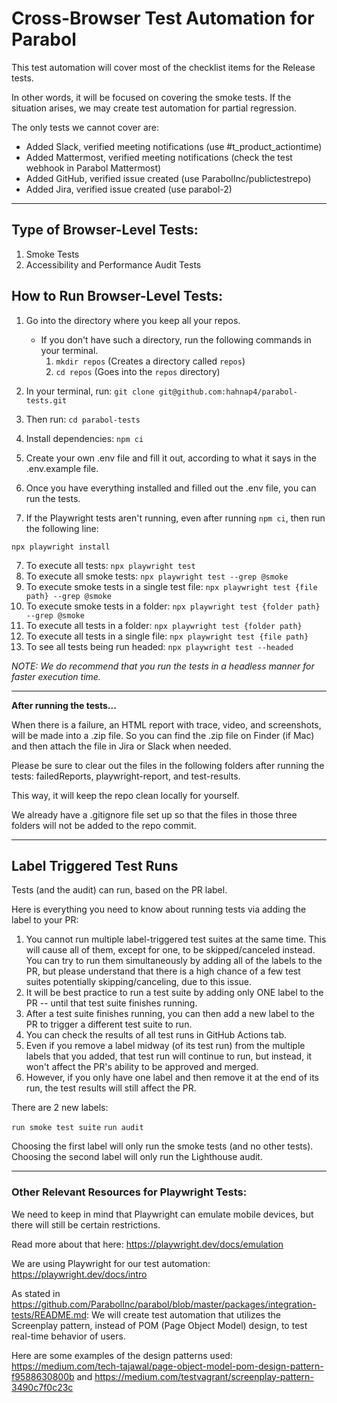 # Cross-Browser Test Automation for Parabol

This test automation will cover most of the checklist items for the Release tests. 

In other words, it will be focused on covering the smoke tests. If the situation arises, we may create test automation for partial regression.

The only tests we cannot cover are:

 - Added Slack, verified meeting notifications (use #t_product_actiontime)
 - Added Mattermost, verified meeting notifications (check the test webhook in Parabol Mattermost)
 - Added GitHub, verified issue created (use ParabolInc/publictestrepo)
 - Added Jira, verified issue created (use parabol-2)

---
## Type of Browser-Level Tests:

1. Smoke Tests
3. Accessibility and Performance Audit Tests

## How to Run Browser-Level Tests:

1. Go into the directory where you keep all your repos.
    - If you don't have such a directory, run the following commands in your terminal.
        1. `mkdir repos` (Creates a directory called `repos`)
        2. `cd repos` (Goes into the `repos` directory)
2. In your terminal, run: `git clone git@github.com:hahnap4/parabol-tests.git`
3. Then run: `cd parabol-tests`
4. Install dependencies: `npm ci`
5. Create your own .env file and fill it out, according to what it says in the .env.example file.
5. Once you have everything installed and filled out the .env file, you can run the tests.

6. If the Playwright tests aren't running, even after running `npm ci`, then run the following line:

`npx playwright install`

7. To execute all tests: `npx playwright test`
8. To execute all smoke tests: `npx playwright test --grep @smoke `
9. To execute smoke tests in a single test file: `npx playwright test {file path} --grep @smoke`
10. To execute smoke tests in a folder: `npx playwright test {folder path} --grep @smoke`
11. To execute all tests in a folder: `npx playwright test {folder path}`
12. To execute all tests in a single file: `npx playwright test {file path}`
13. To see all tests being run headed: `npx playwright test --headed`

_NOTE: We do recommend that you run the tests in a headless manner for faster execution time._

---
**After running the tests...**

When there is a failure, an HTML report with trace, video, and screenshots, will be made into a .zip file. So you can find the .zip file on Finder (if Mac) and then attach the file in Jira or Slack when needed.

Please be sure to clear out the files in the following folders after running the tests: failedReports, playwright-report, and test-results.

This way, it will keep the repo clean locally for yourself. 

We already have a .gitignore file set up so that the files in those three folders will not be added to the repo commit.

---
## Label Triggered Test Runs

Tests (and the audit) can run, based on the PR label.

Here is everything you need to know about running tests via adding the label to your PR:

1. You cannot run multiple label-triggered test suites at the same time. This will cause all of them, except for one, to be skipped/canceled instead. You can try to run them simultaneously by adding all of the labels to the PR, but please understand that there is a high chance of a few test suites potentially skipping/canceling, due to this issue.
2. It will be best practice to run a test suite by adding only ONE label to the PR -- until that test suite finishes running.
3. After a test suite finishes running, you can then add a new label to the PR to trigger a different test suite to run.
4. You can check the results of all test runs in GitHub Actions tab.
5. Even if you remove a label midway (of its test run) from the multiple labels that you added, that test run will continue to run, but instead, it won't affect the PR's ability to be approved and merged.
6. However, if you only have one label and then remove it at the end of its run, the test results will still affect the PR.

There are 2 new labels:

`run smoke test suite`
`run audit`

Choosing the first label will only run the smoke tests (and no other tests). Choosing the second label will only run the Lighthouse audit.

---

### Other Relevant Resources for Playwright Tests:

We need to keep in mind that Playwright can emulate mobile devices, but there will still be certain restrictions. 

Read more about that here: https://playwright.dev/docs/emulation

We are using Playwright for our test automation: https://playwright.dev/docs/intro

As stated in https://github.com/ParabolInc/parabol/blob/master/packages/integration-tests/README.md: We will create test automation that utilizes the Screenplay pattern, instead of POM (Page Object Model) design, to test real-time behavior of users.

Here are some examples of the design patterns used:
https://medium.com/tech-tajawal/page-object-model-pom-design-pattern-f9588630800b and
https://medium.com/testvagrant/screenplay-pattern-3490c7f0c23c